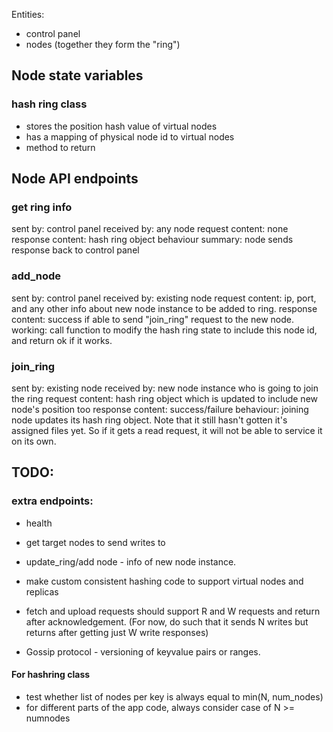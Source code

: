 Entities:
- control panel
- nodes (together they form the "ring")

## Node state variables

### hash ring class
- stores the position hash value of virtual nodes
- has a mapping of physical node id to virtual nodes
- method to return 


## Node API endpoints

### get ring info
sent by: control panel
received by: any node
request content: none
response content: hash ring object
behaviour summary: node sends response back to control panel

### add_node
sent by: control panel
received by: existing node
request content: ip, port, and any other info about new node instance to be added to ring.
response content: success if able to send "join_ring" request to the new node.
working: call function to modify the hash ring state to include this node id, and return ok if it works.

### join_ring
sent by: existing node
received by: new node instance who is going to join the ring
request content: hash ring object which is updated to include new node's position too
response content: success/failure
behaviour: joining node updates its hash ring object. Note that it still hasn't gotten it's assigned files yet. So if it gets a read request, it will not be able to service it on its own.



## TODO:

### extra endpoints:
- health
- get target nodes to send writes to
- update_ring/add node - info of new node instance.

- make custom consistent hashing code to support virtual nodes and replicas
- fetch and upload requests should support R and W requests and return after acknowledgement. (For now, do such that it sends N writes but returns after getting just W write responses)
- Gossip protocol - versioning of keyvalue pairs or ranges.



#### For hashring class
- test whether list of nodes per key is always equal to min(N, num_nodes)
- for different parts of the app code, always consider case of N >= numnodes